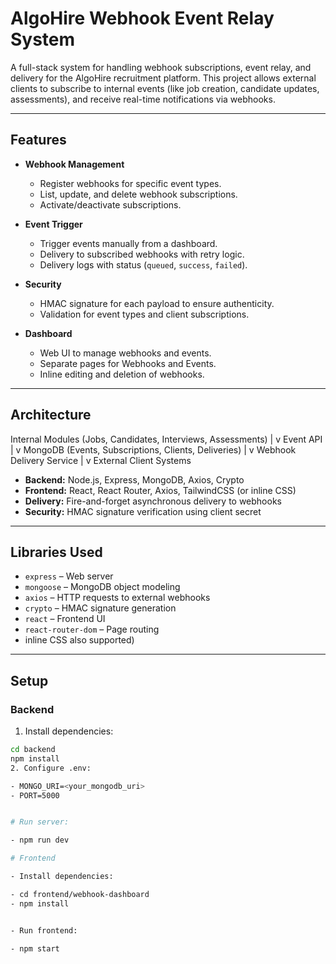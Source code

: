 # AlgoHire Webhook Event Relay System

A full-stack system for handling webhook subscriptions, event relay, and delivery for the AlgoHire recruitment platform. This project allows external clients to subscribe to internal events (like job creation, candidate updates, assessments), and receive real-time notifications via webhooks.

---

## Features

- **Webhook Management**
  - Register webhooks for specific event types.
  - List, update, and delete webhook subscriptions.
  - Activate/deactivate subscriptions.

- **Event Trigger**
  - Trigger events manually from a dashboard.
  - Delivery to subscribed webhooks with retry logic.
  - Delivery logs with status (`queued`, `success`, `failed`).

- **Security**
  - HMAC signature for each payload to ensure authenticity.
  - Validation for event types and client subscriptions.

- **Dashboard**
  - Web UI to manage webhooks and events.
  - Separate pages for Webhooks and Events.
  - Inline editing and deletion of webhooks.

---

## Architecture
Internal Modules (Jobs, Candidates, Interviews, Assessments)
|
v
Event API
|
v
MongoDB (Events, Subscriptions, Clients, Deliveries)
|
v
Webhook Delivery Service
|
v
External Client Systems

- **Backend:** Node.js, Express, MongoDB, Axios, Crypto  
- **Frontend:** React, React Router, Axios, TailwindCSS (or inline CSS)  
- **Delivery:** Fire-and-forget asynchronous delivery to webhooks  
- **Security:** HMAC signature verification using client secret  

---

## Libraries Used

- `express` – Web server  
- `mongoose` – MongoDB object modeling  
- `axios` – HTTP requests to external webhooks  
- `crypto` – HMAC signature generation  
- `react` – Frontend UI  
- `react-router-dom` – Page routing  
-  inline CSS also supported)  

---

## Setup

### Backend

1. Install dependencies:
```bash
cd backend
npm install
2. Configure .env:

- MONGO_URI=<your_mongodb_uri>
- PORT=5000


# Run server:

- npm run dev

# Frontend

- Install dependencies:

- cd frontend/webhook-dashboard
- npm install


- Run frontend:

- npm start








